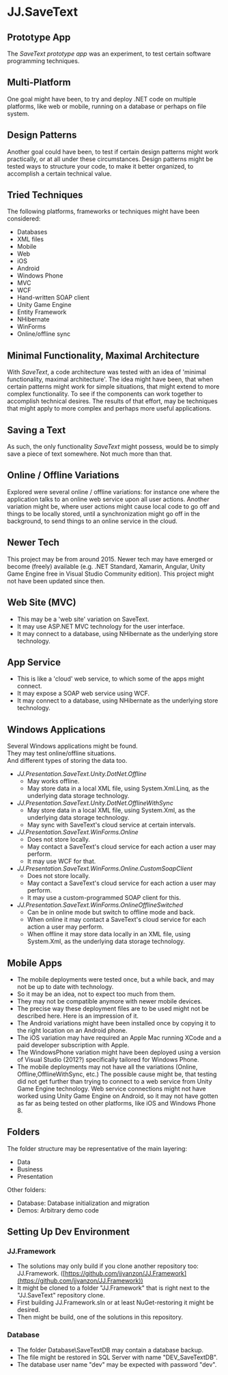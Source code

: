 JJ.SaveText
===========


Prototype App
-------------

The *SaveText prototype app* was an experiment, to test certain software programming techniques.


Multi-Platform
--------------

One goal might have been, to try and deploy .NET code on multiple platforms, like web or mobile, running on a database or perhaps on file system.


Design Patterns
---------------

Another goal could have been, to test if certain design patterns might work practically, or at all under these circumstances. Design patterns might be tested ways to structure your code, to make it better organized, to accomplish a certain technical value.


Tried Techniques
----------------

The following platforms, frameworks or techniques might have been considered:

- Databases
- XML files
- Mobile
- Web
- iOS
- Android
- Windows Phone
- MVC
- WCF
- Hand-written SOAP client
- Unity Game Engine
- Entity Framework
- NHibernate
- WinForms
- Online/offline sync


Minimal Functionality, Maximal Architecture
-------------------------------------------

With *SaveText*, a code architecture was tested with an idea of 'minimal functionality, maximal architecture'. The idea might have been, that when certain patterns might work for simple situations, that might extend to more complex functionality. To see if the components can work together to accomplish technical desires. The results of that effort, may be techniques that might apply to more complex and perhaps more useful applications.


Saving a Text
-------------

As such, the only functionality *SaveText* might possess, would be to simply save a piece of text somewhere. Not much more than that.


Online / Offline Variations
---------------------------

Explored were several online / offline variations: for instance one where the application talks to an online web service upon all user actions. Another variation might be, where user actions might cause local code to go off and things to be locally stored, until a synchronization might go off in the background, to send things to an online service in the cloud.


Newer Tech
----------

This project may be from around 2015. Newer tech may have emerged or become (freely) available (e.g. .NET Standard, Xamarin, Angular, Unity Game Engine free in Visual Studio Community edition). This project might not have been updated since then.


Web Site (MVC)
--------------

- This may be a 'web site' variation on SaveText.
- It may use ASP.NET MVC technology for the user interface.
- It may connect to a database, using NHibernate as the underlying store technology.


App Service
-----------

- This is like a 'cloud' web service, to which some of the apps might connect.
- It may expose a SOAP web service using WCF.
- It may connect to a database, using NHibernate as the underlying store technology.


Windows Applications
--------------------

Several Windows applications might be found.  
They may test online/offline situations.  
And different types of storing the data too.

- *JJ.Presentation.SaveText.Unity.DotNet.Offline*
    - May works offline.
    - May store data in a local XML file, using System.Xml.Linq, as the underlying data storage technology.
- *JJ.Presentation.SaveText.Unity.DotNet.OfflineWithSync*
    - May store data in a local XML file, using System.Xml, as the underlying data storage technology.
    - May sync with SaveText's cloud service at certain intervals.
- *JJ.Presentation.SaveText.WinForms.Online*
    - Does not store locally.
    - May contact a SaveText's cloud service for each action a user may perform.
    - It may use WCF for that.
- *JJ.Presentation.SaveText.WinForms.Online.CustomSoapClient*
    - Does not store locally.
    - May contact a SaveText's cloud service for each action a user may perform.
    - It may use a custom-programmed SOAP client for this.
- *JJ.Presentation.SaveText.WinForms.OnlineOfflineSwitched*
    - Can be in online mode but switch to offline mode and back.
    - When online it may contact a SaveText's cloud service for each action a user may perform.
    - When offline it may store data locally in an XML file, using System.Xml, as the underlying data storage technology.


Mobile Apps
-----------

- The mobile deployments were tested once, but a while back, and may not be up to date with technology. 
- So it may be an idea, not to expect too much from them.
- They may not be compatible anymore with newer mobile devices.
- The precise way these deployment files are to be used might not be described here. Here is an impression of it.
- The Android variations might have been installed once by copying it to the right location on an Android phone.
- The iOS variation may have required an Apple Mac running XCode and a paid developer subscription with Apple.
- The WindowsPhone variation might have been deployed using a version of Visual Studio (2012?) specifically tailored for Windows Phone.
- The mobile deployments may not have all the variations (Online, Offline,OfflineWithSync, etc.) The possible cause might be, that testing did not get further than trying to connect to a web service from Unity Game Engine technology. Web service connections might not have worked using Unity Game Engine on Android, so it may not have gotten as far as being tested on other platforms, like iOS and Windows Phone 8.


Folders
-------

The folder structure may be representative of the main layering:

- Data
- Business
- Presentation

Other folders:

- Database: Database initialization and migration
- Demos: Arbitrary demo code


Setting Up Dev Environment
--------------------------

### JJ.Framework

- The solutions may only build if you clone another repository too: JJ.Framework. ([https://github.com/jjvanzon/JJ.Framework](https://github.com/jjvanzon/JJ.Framework))
- It might be cloned  to a folder "JJ.Framework" that is right next to the "JJ.SaveText" repository clone.
- First building JJ.Framework.sln or at least NuGet-restoring it might be desired.
- Then might be build, one of the solutions in this repository.

### Database

- The folder Database\SaveTextDB may contain a database backup.
- The file might be restored in SQL Server with name "DEV_SaveTextDB".
- The database user name "dev" may be expected with password "dev".